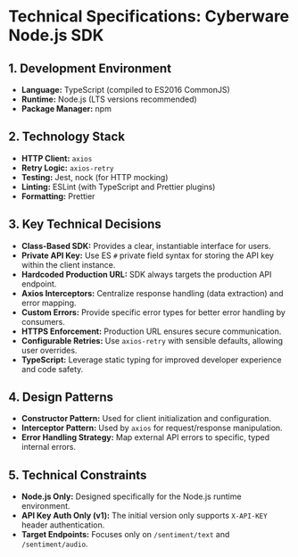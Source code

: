 # Technical Specifications: Cyberware Node.js SDK

## 1. Development Environment

- **Language:** TypeScript (compiled to ES2016 CommonJS)
- **Runtime:** Node.js (LTS versions recommended)
- **Package Manager:** npm

## 2. Technology Stack

- **HTTP Client:** `axios`
- **Retry Logic:** `axios-retry`
- **Testing:** Jest, nock (for HTTP mocking)
- **Linting:** ESLint (with TypeScript and Prettier plugins)
- **Formatting:** Prettier

## 3. Key Technical Decisions

- **Class-Based SDK:** Provides a clear, instantiable interface for users.
- **Private API Key:** Use ES `#` private field syntax for storing the API key within the client instance.
- **Hardcoded Production URL:** SDK always targets the production API endpoint.
- **Axios Interceptors:** Centralize response handling (data extraction) and error mapping.
- **Custom Errors:** Provide specific error types for better error handling by consumers.
- **HTTPS Enforcement:** Production URL ensures secure communication.
- **Configurable Retries:** Use `axios-retry` with sensible defaults, allowing user overrides.
- **TypeScript:** Leverage static typing for improved developer experience and code safety.

## 4. Design Patterns

- **Constructor Pattern:** Used for client initialization and configuration.
- **Interceptor Pattern:** Used by `axios` for request/response manipulation.
- **Error Handling Strategy:** Map external API errors to specific, typed internal errors.

## 5. Technical Constraints

- **Node.js Only:** Designed specifically for the Node.js runtime environment.
- **API Key Auth Only (v1):** The initial version only supports `X-API-KEY` header authentication.
- **Target Endpoints:** Focuses only on `/sentiment/text` and `/sentiment/audio`. 